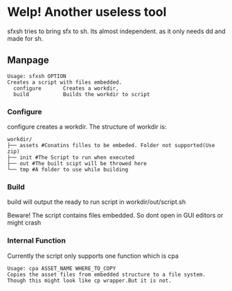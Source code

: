 # Welp! Another useless tool



sfxsh tries to bring sfx to sh. Its almost independent. as it only needs dd and made for sh.



## Manpage

```
Usage: sfxsh OPTION
Creates a script with files embedded.
  configure       Creates a workdir,
  build           Builds the workdir to script
```



### Configure

configure creates a workdir. The structure of workdir is:

```
workdir/
├── assets #Conatins filles to be embeded. Folder not supported(Use zip)
├── init #The Script to run when executed
├── out #The built scipt will be throwed here
└── tmp #A folder to use while building

```

### Build 

build will output the ready to run script in workdir/out/script.sh

Beware! The script contains files embedded. So dont open in GUI editors or might crash

### Internal Function

Currently the script only supports one function which is cpa

```
Usage: cpa ASSET_NAME WHERE_TO_COPY
Copies the asset files from embedded structure to a file system.
Though this might look like cp wrapper.But it is not.
```

